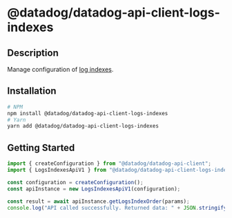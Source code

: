 # @datadog/datadog-api-client-logs-indexes

## Description

Manage configuration of [log indexes](https://docs.datadoghq.com/logs/indexes/).

## Installation

```sh
# NPM
npm install @datadog/datadog-api-client-logs-indexes
# Yarn
yarn add @datadog/datadog-api-client-logs-indexes
```

## Getting Started
```ts
import { createConfiguration } from "@datadog/datadog-api-client";
import { LogsIndexesApiV1 } from "@datadog/datadog-api-client-logs-indexes";

const configuration = createConfiguration();
const apiInstance = new LogsIndexesApiV1(configuration);

const result = await apiInstance.getLogsIndexOrder(params);
console.log("API called successfully. Returned data: " + JSON.stringify(result));
```